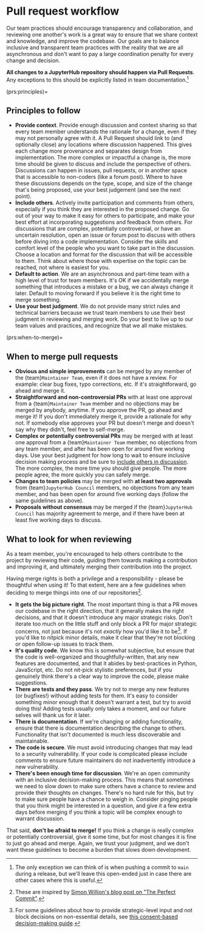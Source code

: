 # Pull request workflow

Our team practices should encourage transparency and collaboration, and reviewing one another's work is a great way to ensure that we share context and knowledge, and improve the codebase.
Our goals are to balance inclusive and transparent team practices with the reality that we are all asynchronous and don't want to pay a large coordination penalty for every change and decision.

**All changes to a JupyterHub repository should happen via Pull Requests**.
Any exceptions to this should be explicitly listed in team documentation.[^1]

[^1]: The only exception we can think of is when pushing a commit to `main` during a release, but we'll leave this open-ended just in case there are other cases where this is useful.

(prs:principles)=
## Principles to follow

- **Provide context**.
  Provide enough discussion and context sharing so that every team member understands the rationale for a change, even if they may not personally agree with it.
  A Pull Request should link to (and optionally close) any locations where discussion happened.
  This gives each change more provenance and separates design from implementation.
  The more complex or impactful a change is, the more time should be given to discuss and include the perspective of others.
  Discussions can happen in issues, pull requests, or in another space that is accessible to non-coders (like a forum post).
  Where to have these discussions depends on the type, scope, and size of the change that's being proposed, use your best judgement (and see the next point).
- **Include others**.
  Actively invite participation and comments from others, especially if you think they are interested in the proposed change.
  Go out of your way to make it easy for others to participate, and make your best effort at incorporating suggestions and feedback from others.
  For discussions that are complex, potentially controversial, or have an uncertain resolution, open an issue or forum post to discuss with others before diving into a code implementation.
  Consider the skills and comfort level of the people who you want to take part in the discussion. Choose a location and format for the discussion that will be accessible to them. Think about where those with expertise on the topic can be reached, not where is easiest for you.
- **Default to action**.
  We are an asynchronous and part-time team with a high level of trust for team members.
  It's OK if we accidentally merge something that introduces a mistake or a bug, we can always change it later.
  Default to moving forward if you believe it is the right time to merge something.
- **Use your best judgment**.
  We do not provide many strict rules and technical barriers because we trust team members to use their best judgment in reviewing and merging work.
  Do your best to live up to our team values and practices, and recognize that we all make mistakes.

(prs:when-to-merge)=
## When to merge pull requests

- **Obvious and simple improvements** can be merged by any member of the {team}`Maintainer Team`, even if it does not have a review.
  For example: clear bug fixes, typo corrections, etc.
  If it's straightforward, go ahead and merge it.
- **Straightforward and non-controversial PRs** with at least one approval from a {team}`Maintainer Team` member and no objections may be merged by anybody, anytime.
  If you approve the PR, go ahead and merge it!
  If you don't immediately merge it, provide a rationale for why not.
  If somebody else approves your PR but doesn't merge and doesn't say why they didn't, feel free to self-merge.
- **Complex or potentially controversial PRs** may be merged with at least one approval from a {team}`Maintainer Team` member, no objections from any team member, and after has been open for around five working days.
  Use your best judgment for how long to wait to ensure inclusive decision making process and be sure to [include others in discussion](prs:principles).
  The more complex, the more time you should give people.
  The more people agree, the more quickly you can safely merge.
- **Changes to team policies** may be merged with **at least two approvals** from {team}`JupyterHub Council` members, no objections from any team member, and has been open for around five working days (follow the same guidelines as above).
- **Proposals without consensus** may be merged if the {team}`JupyterHub Council` has majority agreement to merge, and if there have been at least five working days to discuss.

## What to look for when reviewing

As a team member, you're encouraged to help others contribute to the project
by reviewing their code, guiding them towards making a contribution and
improving it, and ultimately merging their contribution into the project.

Having merge rights is both a privilege and a responsibility - please be
thoughtful when using it! To that extent, here are a few guidelines when
deciding to merge things into one of our repositories[^pc].

[^pc]: These are inspired by [Simon Willion's blog post on "The Perfect Commit"](https://simonwillison.net/2022/Oct/29/the-perfect-commit/).

- **It gets the big picture right**.
  The most important thing is that a PR moves our codebase in the right direction, that it generally makes the right decisions, and that it doesn't introduce any major strategic risks.
  Don't iterate too much on the little stuff and only block a PR for major strategic concerns, not just because it's not _exactly_ how you'd like it to be[^sociocracy].
  If you'd like to nitpick minor details, make it clear that they're not blocking or open follow-up issues to track them.
- **It's quality code**.
  We know this is somewhat subjective, but ensure that the code is well-organized and thoughtfully-written, that any new features are documented, and that it abides by best-practices in Python, JavaScript, etc.
  Do not nit-pick stylistic preferences, but if you genuinely think there's a clear way to improve the code, please make suggestions.
- **There are tests and they pass**.
  We try not to merge any new features (or bugfixes!) without adding tests for them.
  It's easy to consider something minor enough that it doesn't warrant a test, but try to avoid doing this!
  Adding tests usually only takes a moment, and our future selves will thank
  us for it later.
- **There is documentation**.
  If we're changing or adding functionality, ensure that there is documentation describing the change to others.
  Functionality that isn't documented is much less discoverable and maintainable.
- **The code is secure**.
  We must avoid introducing changes that may lead to a security vulnerability.
  If your code is complicated please include comments to ensure future maintainers do not inadvertently introduce a new vulnerability.
- **There's been enough time for discussion**.
  We're an open community with an inclusive decision-making process.
  This means that sometimes we need to slow down to make sure others have a chance to  review and provide their thoughts on changes.
  There's no hard rule for this, but try to make sure people have a chance to weigh in.
  Consider pinging people that you think might be interested in a question, and give it a few extra days before merging if you think a topic will be complex enough to warrant discussion.

[^sociocracy]: For some guidelines about how to provide strategic-level input and not block decisions on non-essential details, see [this consent-based decision-making guide](https://www.sociocracyforall.org/consent-decision-making/).

That said, **don't be afraid to merge!**
If you think a change is really complex or potentially controversial, give it some time, but for most changes it is fine to just go ahead and merge.
Again, we trust your judgment, and we don't want these guidelines to become a burden that slows down development.
